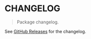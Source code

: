 # CHANGELOG

> Package changelog.

See [GitHub Releases](https://github.com/stdlib-js/math-base-special-maxabs/releases) for the changelog.